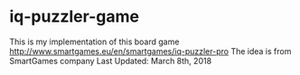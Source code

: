 # iq-puzzler-game
This is my implementation of this board game http://www.smartgames.eu/en/smartgames/iq-puzzler-pro The idea is from SmartGames company
Last Updated: March 8th, 2018
